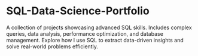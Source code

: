 # SQL-Data-Science-Portfolio
A collection of projects showcasing advanced SQL skills. Includes complex queries, data analysis, performance optimization, and database management. Explore how I use SQL to extract data-driven insights and solve real-world problems efficiently.
